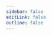 ```yaml
---
sidebar: false
editLink: false
outline: false
---
```


<script setup>
import BlogIndex from '../.vitepress/theme/components/BlogIndex.vue'
</script>

#

<BlogIndex/>
